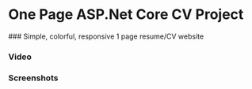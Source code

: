 # One Page ASP.Net Core CV Project

### Simple, colorful, responsive 1 page resume/CV website

### Video


### Screenshots
